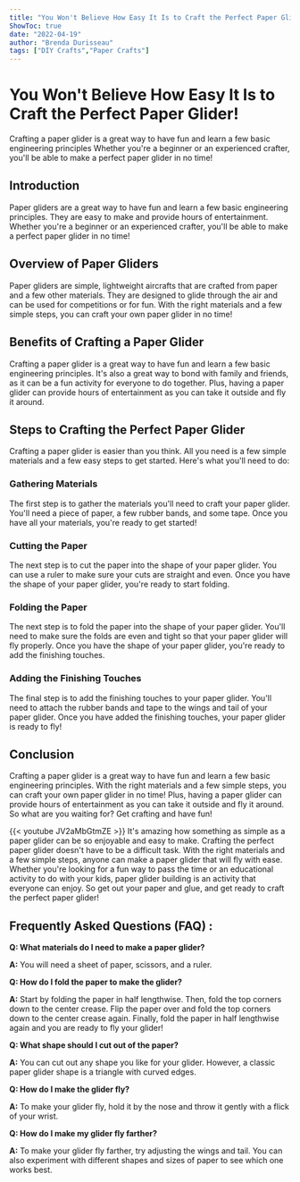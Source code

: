 ```yaml
---
title: "You Won't Believe How Easy It Is to Craft the Perfect Paper Glider!"
ShowToc: true 
date: "2022-04-19"
author: "Brenda Durisseau" 
tags: ["DIY Crafts","Paper Crafts"]
---
```

# You Won't Believe How Easy It Is to Craft the Perfect Paper Glider!

Crafting a paper glider is a great way to have fun and learn a few basic engineering principles Whether you're a beginner or an experienced crafter, you'll be able to make a perfect paper glider in no time!

## Introduction

Paper gliders are a great way to have fun and learn a few basic engineering principles. They are easy to make and provide hours of entertainment. Whether you're a beginner or an experienced crafter, you'll be able to make a perfect paper glider in no time!

## Overview of Paper Gliders

Paper gliders are simple, lightweight aircrafts that are crafted from paper and a few other materials. They are designed to glide through the air and can be used for competitions or for fun. With the right materials and a few simple steps, you can craft your own paper glider in no time!

## Benefits of Crafting a Paper Glider

Crafting a paper glider is a great way to have fun and learn a few basic engineering principles. It's also a great way to bond with family and friends, as it can be a fun activity for everyone to do together. Plus, having a paper glider can provide hours of entertainment as you can take it outside and fly it around.

## Steps to Crafting the Perfect Paper Glider

Crafting a paper glider is easier than you think. All you need is a few simple materials and a few easy steps to get started. Here's what you'll need to do:

### Gathering Materials

The first step is to gather the materials you'll need to craft your paper glider. You'll need a piece of paper, a few rubber bands, and some tape. Once you have all your materials, you're ready to get started!

### Cutting the Paper

The next step is to cut the paper into the shape of your paper glider. You can use a ruler to make sure your cuts are straight and even. Once you have the shape of your paper glider, you're ready to start folding.

### Folding the Paper

The next step is to fold the paper into the shape of your paper glider. You'll need to make sure the folds are even and tight so that your paper glider will fly properly. Once you have the shape of your paper glider, you're ready to add the finishing touches.

### Adding the Finishing Touches

The final step is to add the finishing touches to your paper glider. You'll need to attach the rubber bands and tape to the wings and tail of your paper glider. Once you have added the finishing touches, your paper glider is ready to fly!

## Conclusion

Crafting a paper glider is a great way to have fun and learn a few basic engineering principles. With the right materials and a few simple steps, you can craft your own paper glider in no time! Plus, having a paper glider can provide hours of entertainment as you can take it outside and fly it around. So what are you waiting for? Get crafting and have fun!

{{< youtube JV2aMbGtmZE >}} 
It's amazing how something as simple as a paper glider can be so enjoyable and easy to make. Crafting the perfect paper glider doesn't have to be a difficult task. With the right materials and a few simple steps, anyone can make a paper glider that will fly with ease. Whether you're looking for a fun way to pass the time or an educational activity to do with your kids, paper glider building is an activity that everyone can enjoy. So get out your paper and glue, and get ready to craft the perfect paper glider!

## Frequently Asked Questions (FAQ) :
**Q: What materials do I need to make a paper glider?**

**A:** You will need a sheet of paper, scissors, and a ruler.

**Q: How do I fold the paper to make the glider?**

**A:** Start by folding the paper in half lengthwise. Then, fold the top corners down to the center crease. Flip the paper over and fold the top corners down to the center crease again. Finally, fold the paper in half lengthwise again and you are ready to fly your glider!

**Q: What shape should I cut out of the paper?**

**A:** You can cut out any shape you like for your glider. However, a classic paper glider shape is a triangle with curved edges.

**Q: How do I make the glider fly?**

**A:** To make your glider fly, hold it by the nose and throw it gently with a flick of your wrist.

**Q: How do I make my glider fly farther?**

**A:** To make your glider fly farther, try adjusting the wings and tail. You can also experiment with different shapes and sizes of paper to see which one works best.



